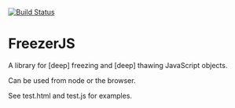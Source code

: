 [![Build Status](https://travis-ci.org/TOGoS/DeepFreezerJS.svg?branch=master)](https://travis-ci.org/TOGoS/DeepFreezerJS)

# FreezerJS

A library for [deep] freezing and [deep] thawing JavaScript objects.

Can be used from node or the browser.

See test.html and test.js for examples.
